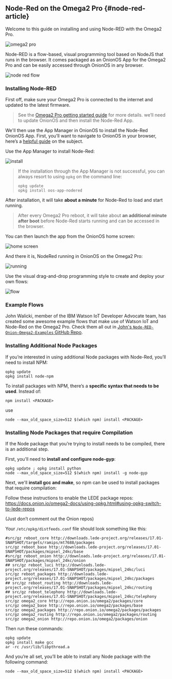 ## Node-Red on the Omega2 Pro {#node-red-article}

Welcome to this guide on installing and using Node-RED with the Omega2 Pro.

![omega2 pro](https://raw.githubusercontent.com/OnionIoT/Onion-Docs/master/Omega2/Documentation/Doing-Stuff/img/omega2-pro-iso-1.jpg)

Node-RED is a flow-based, visual programming tool based on NodeJS that runs in the browser. It comes packaged as an OnionOS App for the Omega2 Pro and can be easily accessed through OnionOS in any browser.

![node red flow](https://raw.githubusercontent.com/OnionIoT/Onion-Docs/master/Omega2/Documentation/Doing-Stuff/img/node-red-3-flow.png)

### Installing Node-RED

First off, make sure your Omega2 Pro is connected to the internet and updated to the latest firmware.

> See the [Omega2 Pro getting started guide](https://onion.io/omega2-pro-get-started/) for more details.
we’ll need to update OnionOS and then install the Node-Red App.

We'll then use the App Manager in OnionOS to install the Node-Red OnionOS App. First, you’ll want to navigate to OnionOS in your browser, here’s a [helpful guide](https://onion.io/getting-started-with-onionos/#getting-to-onionos) on the subject.

Use the App Manager to install Node-Red:

![install](https://raw.githubusercontent.com/OnionIoT/Onion-Docs/master/Omega2/Documentation/Doing-Stuff/img/node-red-0-install.png)

> If the installation through the App Manager is not successful, you can always resort to using `opkg` on the command line:
> ```
> opkg update
> opkg install oos-app-nodered
> ```

After installation, it will take **about a minute** for Node-Red to load and start running. 

> After every Omega2 Pro reboot, it will take about **an additional minute after boot** before Node-Red starts running and can be accessed in the browser.

You can then launch the app from the OnionOS home screen:

![home screen](https://raw.githubusercontent.com/OnionIoT/Onion-Docs/master/Omega2/Documentation/Doing-Stuff/img/node-red-1-home-screen.png)

And there it is, NodeRed running in OnionOS on the Omega2 Pro:

![running](https://raw.githubusercontent.com/OnionIoT/Onion-Docs/master/Omega2/Documentation/Doing-Stuff/img/node-red-2-empty-flow.png)

Use the visual drag-and-drop programming style to create and deploy your own flows:

![flow](https://raw.githubusercontent.com/OnionIoT/Onion-Docs/master/Omega2/Documentation/Doing-Stuff/img/node-red-3-flow.png)

### Example Flows

John Walicki, member of the IBM Watson IoT Developer Advocate team, has created some awesome example flows that make use of Watson IoT and Node-Red on the Omega2 Pro. Check them all out in [John's `Node-RED-Onion-Omega2-Examples` GitHub Repo](https://github.com/johnwalicki/Node-RED-Onion-Omega2-Examples).

### Installing Additional Node Packages
If you’re interested in using additional Node packages with Node-Red, you’ll need to install NPM:
```
opkg update
opkg install node-npm
```

To install packages with NPM, there’s a **specific syntax that needs to be used**.
Instead of:
```
npm install <PACKAGE>
```
use
```
node --max_old_space_size=512 $(which npm) install <PACKAGE>
```

### Installing Node Packages that require Compilation
If the Node package that you’re trying to install needs to be compiled, there is an additional step.

First, you'll need to **install and configure node-gyp**:
```
opkg update ; opkg install python
node --max_old_space_size=512 $(which npm) install -g node-gyp
```

Next, we'll **install gcc and make**, so npm can be used to install packages that require compilation:

Follow these instructions to enable the LEDE package repos: https://docs.onion.io/omega2-docs/using-opkg.html#using-opkg-switch-to-lede-repos

(Just don’t comment out the Onion repos)

Your `/etc/opkg/distfeeds.conf` file should look something like this:
```
#src/gz reboot_core http://downloads.lede-project.org/releases/17.01-SNAPSHOT/targets/ramips/mt7688/packages
src/gz reboot_base http://downloads.lede-project.org/releases/17.01-SNAPSHOT/packages/mipsel_24kc/base
#src/gz reboot_onion http://downloads.lede-project.org/releases/17.01-SNAPSHOT/packages/mipsel_24kc/onion
## src/gz reboot_luci http://downloads.lede-project.org/releases/17.01-SNAPSHOT/packages/mipsel_24kc/luci
src/gz reboot_packages http://downloads.lede-project.org/releases/17.01-SNAPSHOT/packages/mipsel_24kc/packages
## src/gz reboot_routing http://downloads.lede-project.org/releases/17.01-SNAPSHOT/packages/mipsel_24kc/routing
## src/gz reboot_telephony http://downloads.lede-project.org/releases/17.01-SNAPSHOT/packages/mipsel_24kc/telephony
src/gz omega2_core http://repo.onion.io/omega2/packages/core
src/gz omega2_base http://repo.onion.io/omega2/packages/base
src/gz omega2_packages http://repo.onion.io/omega2/packages/packages
src/gz omega2_routing http://repo.onion.io/omega2/packages/routing
src/gz omega2_onion http://repo.onion.io/omega2/packages/onion
```

Then run these commands:
```
opkg update
opkg install make gcc
ar -rc /usr/lib/libpthread.a
```

And you’re all set, you’ll be able to install any Node package with the following command:
```
node --max_old_space_size=512 $(which npm) install <PACKAGE>
```
